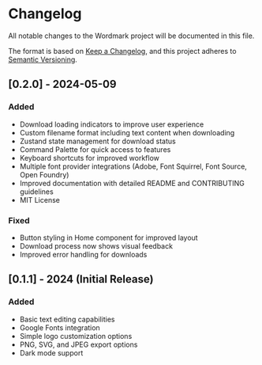 # Changelog

All notable changes to the Wordmark project will be documented in this file.

The format is based on [Keep a Changelog](https://keepachangelog.com/en/1.0.0/),
and this project adheres to [Semantic Versioning](https://semver.org/spec/v2.0.0.html).

## [0.2.0] - 2024-05-09

### Added

- Download loading indicators to improve user experience
- Custom filename format including text content when downloading
- Zustand state management for download status
- Command Palette for quick access to features
- Keyboard shortcuts for improved workflow
- Multiple font provider integrations (Adobe, Font Squirrel, Font Source, Open Foundry)
- Improved documentation with detailed README and CONTRIBUTING guidelines
- MIT License

### Fixed

- Button styling in Home component for improved layout
- Download process now shows visual feedback
- Improved error handling for downloads

## [0.1.1] - 2024 (Initial Release)

### Added

- Basic text editing capabilities
- Google Fonts integration
- Simple logo customization options
- PNG, SVG, and JPEG export options
- Dark mode support
